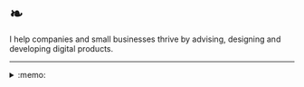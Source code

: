 <h1>❧</h1>
<p>I help companies and small businesses thrive by advising, designing and developing digital products.</p>
<hr />
<details>
  <summary>:memo:</summary>
  <br />
  <ul>
    <li>I’m a software developer at <a href="https://sesamecare.com/">Sesame</a>, a platform connecting people with top doctors and specialists.</li>
    <li>I created <a href="https://heypolls.com/">Hey, Polls!</a> to make voting simple, fun, and engaging. You can find a few notes about it <a href="https://danijelgrabez.com/blog/heypolls">on my blog</a>.</li>
    <li>Currently, I’m building a tool that lets anyone seamlessly add a feedback widget to their blog or website. Coming soon to a browser near you! <a href="https://www.heylikey.com/">• ᴗ •</a></li>
  </ul>
</details>
